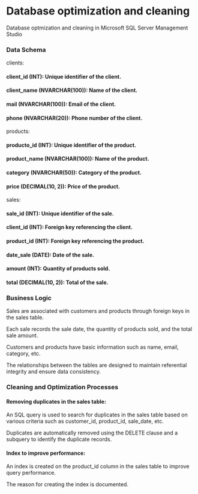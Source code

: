 # Database optimization and cleaning
Database optmization and cleaning in Microsoft SQL Server Management Studio

### Data Schema

clients:

#### client_id (INT): Unique identifier of the client.
#### client_name (NVARCHAR(100)): Name of the client.
#### mail (NVARCHAR(100)): Email of the client.
#### phone (NVARCHAR(20)): Phone number of the client.

products:

#### producto_id (INT): Unique identifier of the product.
#### product_name (NVARCHAR(100)): Name of the product.
#### category (NVARCHAR(50)): Category of the product.
#### price (DECIMAL(10, 2)): Price of the product.

sales:

#### sale_id (INT): Unique identifier of the sale.
#### client_id (INT): Foreign key referencing the client.
#### product_id (INT): Foreign key referencing the product.
#### date_sale (DATE): Date of the sale.
#### amount (INT): Quantity of products sold.
#### total (DECIMAL(10, 2)): Total of the sale.

### Business Logic

Sales are associated with customers and products through foreign keys in the sales table.

Each sale records the sale date, the quantity of products sold, and the total sale amount.

Customers and products have basic information such as name, email, category, etc.

The relationships between the tables are designed to maintain referential integrity and ensure data consistency.

### Cleaning and Optimization Processes

#### Removing duplicates in the sales table:

An SQL query is used to search for duplicates in the sales table based on various criteria such as customer_id, product_id, sale_date, etc.

Duplicates are automatically removed using the DELETE clause and a subquery to identify the duplicate records.

#### Index to improve performance:

An index is created on the product_id column in the sales table to improve query performance.

The reason for creating the index is documented.

